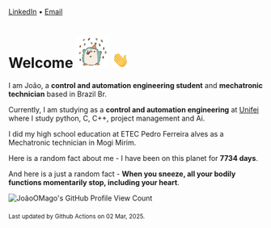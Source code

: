 [LinkedIn](https://www.linkedin.com/in/joão-pedro-gozzoli-b95641301/) &bull;
[Email](joaopedrogozzoli@gmail.com)

# Welcome <img src="happy.gif" height="64px" /> <img src="wave.gif" height="32px" />

I am João, a  **control and automation engineering student** and **mechatronic technician** based in Brazil Br.

Currently, I am studying as a **control and automation engineering** at [Unifei](https://unifei.edu.br) where I study python, C, C++, project management and Ai.

I did my high school education at ETEC Pedro Ferreira alves as a Mechatronic technician in Mogi Mirim.

Here is a random fact about me - I have been on this planet for **7734 days**.

And here is a just a random fact -  **When you sneeze, all your bodily functions momentarily stop, including your heart**.

![JoãoOMago's GitHub Profile View Count](https://komarev.com/ghpvc/?username=JoaoOMago)

<sub>Last updated by Github Actions on 02 Mar, 2025.</sub>
